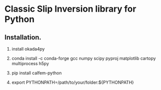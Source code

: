 # Classic Slip Inversion library for Python

## Installation.

1. install okada4py

2. conda install -c conda-forge gcc numpy scipy pyproj matplotlib cartopy multiprocess h5py

3. pip install calfem-python

4. export PYTHONPATH=/path/to/your/folder:${PYTHONPATH}

